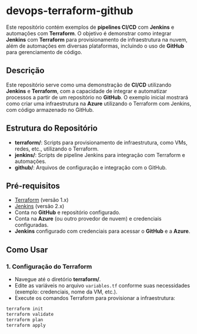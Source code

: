 # devops-terraform-github

Este repositório contém exemplos de **pipelines CI/CD** com **Jenkins** e automações com **Terraform**. O objetivo é demonstrar como integrar **Jenkins** com **Terraform** para provisionamento de infraestrutura na nuvem, além de automações em diversas plataformas, incluindo o uso de **GitHub** para gerenciamento de código.

## Descrição

Este repositório serve como uma demonstração de **CI/CD** utilizando **Jenkins** e **Terraform**, com a capacidade de integrar e automatizar processos a partir de um repositório no **GitHub**. O exemplo inicial mostrará como criar uma infraestrutura na **Azure** utilizando o Terraform com Jenkins, com código armazenado no GitHub.

## Estrutura do Repositório

- **terraform/**: Scripts para provisionamento de infraestrutura, como VMs, redes, etc., utilizando o Terraform.
- **jenkins/**: Scripts de pipeline Jenkins para integração com Terraform e automações.
- **github/**: Arquivos de configuração e integração com o GitHub.

## Pré-requisitos

- [Terraform](https://www.terraform.io/downloads) (versão 1.x)
- [Jenkins](https://www.jenkins.io/download/) (versão 2.x)
- Conta no **GitHub** e repositório configurado.
- Conta na **Azure** (ou outro provedor de nuvem) e credenciais configuradas.
- **Jenkins** configurado com credenciais para acessar o **GitHub** e a **Azure**.

## Como Usar

### 1. Configuração do Terraform

- Navegue até o diretório **terraform/**.
- Edite as variáveis no arquivo `variables.tf` conforme suas necessidades (exemplo: credenciais, nome da VM, etc.).
- Execute os comandos Terraform para provisionar a infraestrutura:

```bash
terraform init
terraform validate
terraform plan
terraform apply

